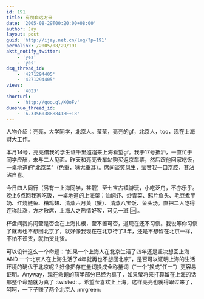 ```yaml
---
id: 191
title: 有朋自远方来
date: '2005-08-29T00:20:00+08:00'
author: Jay
layout: post
guid: 'http://ijay.net.cn/log/?p=191'
permalink: /2005/08/29/191
aktt_notify_twitter:
    - 'yes'
    - 'yes'
dsq_thread_id:
    - '4271294405'
    - '4271294405'
views:
    - '4023'
shorturl:
    - 'http://goo.gl/K0oFv'
duoshuo_thread_id:
    - '6.3356038888418E+18'
---
```


人物介绍：亮亮，大学同学，北京人。莹莹，亮亮的gf，北京人，too，现在上海财大工作。

本月14号，亮亮借我的学生证千里迢迢来上海看望gf。我于17号抵沪，一直忙于同学应酬，未与二人见面。昨天和亮亮去车站购买返京车票，然后跟他回家吃饭，一桌地道的“北京菜”（色重，味尤重耳）。席间谈笑风生，莹赞我一口京腔，甚沾沾自喜。

今日四人同行（另有一上海同学，甚靓）至七宝古镇游玩，小吃泛舟，不亦乐乎。晚上6点回我家吃饭，一桌地道的上海菜：油焖虾、炒青菜、鸦片鱼头、毛豆煮芋奶、红烧鲢鱼、糟鸡翅、清蒸六月黄（蟹）、清蒸八宝饭、鱼头汤。直把二人吃得连称肚涨，方才散席，上海人之热情好客，可见一斑 :cool: 。

杯盘间我妈问莹是否会在上海扎根，莹不置可否，道现在还不习惯。我说等你习惯了就再也不想回北京了，就好像我现在在北京待了3年，还是不想留在北京一样，不怕不识货，就怕货比货。

可以设计这么一个命题：“如果一个上海人在北京生活了四年还是坚决想回上海 AND 一个北京人在上海生活了4年就再也不想回北京”，是否可以证明上海的生活环境的确优于北京呢？好像把存在量词换成全称量词（“一个”换成“任一”）更容易证明。Anyway，现在命题的前半部分已经为真了，如果莹将来打算留在上海的话那整个命题就为真了 :twisted: 。希望莹喜欢上上海，这样亮亮也就得跟过来了，呵呵，一下子赚了两个北京人 :mrgreen: